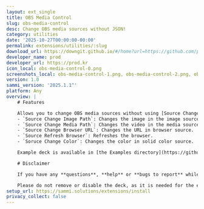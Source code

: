 ```yaml
---
layout: ext_single
title: OBS Media Control
slug: obs-media-control
desc: Change OBS media sources without JSON!
category: utilities
date: '2025-10-27T00:00:00-00:00'
permalink: extensions/utilities/:slug
download_url: https://downgit.github.io/#/home?url=https://github.com/prodzpod/SAMMI-Extensions/blob/main/OBS%20Media%20Control.sef
developer_name: prod
developer_url: https://prod.kr
icon_local: obs-media-control-0.png
screenshots_local: obs-media-control-1.png, obs-media-control-2.png, obs-media-control-3.png
version: 1.0
sammi_version: '2025.1.1^'
platform: Any
overview: |
    # Features

    Allows you to change OBS media sources without using [Source Change Settings](https://sammi.solutions/docs/commands/obs-sources#changesettings).
    - `Source Change Image Path`: Changes the image in the image source.
    - `Source Change Media Path`: Changes the video in the media source.
    - `Source Change Browser URL`: Changes the URL in browser source.
    - `Source Refresh Browser`: Refreshes the browser.
    - `Soruce Change Color`: Changes the color in solid color source.

    Example deck is available in [the Examples directory](https://github.com/prodzpod/SAMMI-Extensions/tree/main/Examples) in the code repository. The code is available to examine and download on [github](https://github.com/prodzpod/SAMMI-Extensions/tree/main).

    # Disclaimer

    If you have any **questions**, **help** or **bugs to report** while using this extension, please message me at @pr_d on discord! I'd be glad to help you out.

    Please do not remove or disable the deck, as it is needed for the extension to work properly.
setup_url: https://sammi.solutions/extensions/install
privacy_collect: false
---
```


